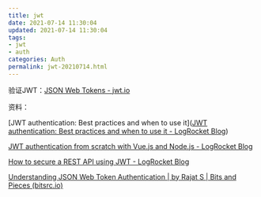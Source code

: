 ```yaml
---
title: jwt
date: 2021-07-14 11:30:04
updated: 2021-07-14 11:30:04
tags: 
- jwt
- auth
categories: Auth
permalink: jwt-20210714.html
---
```


 验证JWT：[JSON Web Tokens - jwt.io](https://jwt.io/)



资料：

[JWT authentication: Best practices and when to use it]([JWT authentication: Best practices and when to use it - LogRocket Blog](https://blog.logrocket.com/jwt-authentication-best-practices/))

[JWT authentication from scratch with Vue.js and Node.js - LogRocket Blog](https://blog.logrocket.com/jwt-authentication-from-scratch-vue-js-node-js/)

[How to secure a REST API using JWT - LogRocket Blog](https://blog.logrocket.com/how-to-secure-a-rest-api-using-jwt-7efd83e71432/)

[Understanding JSON Web Token Authentication | by Rajat S | Bits and Pieces (bitsrc.io)](https://blog.bitsrc.io/understanding-json-web-token-authentication-a1febf0e15)

